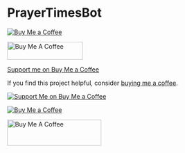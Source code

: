 # PrayerTimesBot


[![Buy Me a Coffee](https://img.shields.io/badge/Buy%20Me%20a%20Coffee-Donate-yellow.svg)](https://www.buymeacoffee.com/paytechuz)

<a href="https://www.buymeacoffee.com/paytechuz" target="_blank"><img src="https://cdn.buymeacoffee.com/buttons/default-orange.png" alt="Buy Me A Coffee" height="41" width="174"></a>

[Support me on Buy Me a Coffee](https://www.buymeacoffee.com/paytechuz)

If you find this project helpful, consider [buying me a coffee](https://www.buymeacoffee.com/paytechuz).

[![Support Me on Buy Me a Coffee](https://img.shields.io/badge/Support%20Me%20on-Buy%20Me%20a%20Coffee-orange?style=for-the-badge&logo=buy-me-a-coffee)](https://www.buymeacoffee.com/paytechuz)

<a href="https://www.buymeacoffee.com/paytechuz">
  <img src="https://e7.pngegg.com/pngimages/304/965/png-clipart-coffee-cup-cafe-drawing-hand-painted-brown-coffee-cup-watercolor-painting-brown-thumbnail.png" alt="Buy Me a Coffee">
</a>

<a href="https://www.buymeacoffee.com/paytechuz" target="_blank"><img src="https://cdn.buymeacoffee.com/buttons/v2/default-yellow.png" alt="Buy Me A Coffee" style="height: 60px !important;width: 217px !important;" ></a>